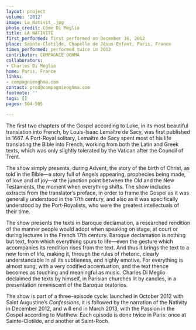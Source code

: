 ```yaml
---
layout: project
volume: '2012'
image: La_Nativit_.jpg
photo_credit: Côme Di Meglio
title: LA NATIVITÉ
first_performed: first performed on December 16, 2012
place: Sainte-Clotilde, Chapelle de Jésus-Enfant, Paris, France
times_performed: performed twice in 2012
contributor: COMPAGNIE OGHMA
collaborators:
- Charles Di Meglio
home: Paris, France
links:
- compagnieoghma.com
contact: prod@compagnieoghma.com
footnote: ''
tags: []
pages: 504-505

---
```


The first two chapters of the Gospel according to Luke, in its most beautiful translation into French, by Louis-Isaac Lemaître de Sacy, was first published in 1667. A Port-Royal solitary, Lemaître de Sacy spent most of his life translating the Bible into French, working from both the Latin and Greek texts, which was only slightly tolerated by the Vatican after the Council of Trent.

The show simply presents, during Advent, the story of the birth of Christ, as told in the Bible—a story full of Angels appearing, prophecies being made, of love and of joy—at the junction point between the Old and the New Testaments, the moment when everything shifts. The show includes extracts from the translator’s preface, in order to frame the Gospel as it was generally understood in the 17th century, and also as it was specifically understood by the Port-Royalists, who were the greatest intellectuals of their time.

The show presents the texts in Baroque declamation, a researched rendition of the manner people would adopt when speaking on stage, at court or during lectures in the French 17th century. Baroque declamation is nothing but text, from which everything spurs to life—even the gesture which accompanies its rendition rises from the text. And thus it brings the text to a new form of life, making it, through the rules of rhetoric, clearly understandable in all its subtleness, and highly emotive. For everything is almost sung, with a very codified accentuation, and the text thence becomes as touching and meaningful as music. Charles Di Meglio declaimed the texts by himself, in Parisian churches lit by candles, in a presentation reminiscent of the Baroque oratorios.

The show is part of a three-episode cycle: launched in October 2012 with Saint Augustine’s _Confessions_, it is followed by the narration of the Nativity in December 2012, and will end in March 2013, with the Passion in the Gospel according to Matthew. Each episode is done twice in Paris: once at Sainte-Clotilde, and another at Saint-Roch.
